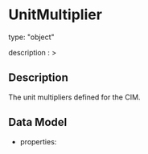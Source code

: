 # UnitMultiplier
type: "object"
description : >
## Description
The unit multipliers defined for the CIM.

## Data Model
  - properties:
